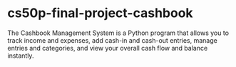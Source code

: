 # cs50p-final-project-cashbook
The Cashbook Management System is a Python program that allows you to track income and expenses, add cash-in and cash-out entries, manage entries and categories, and view your overall cash flow and balance instantly.
